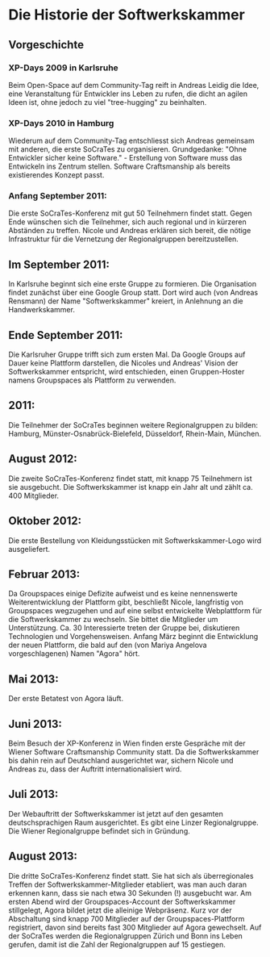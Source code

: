 # Die Historie der Softwerkskammer

## Vorgeschichte
### XP-Days 2009 in Karlsruhe
Beim Open-Space auf dem Community-Tag reift in Andreas Leidig die Idee, eine Veranstaltung für Entwickler ins Leben zu rufen, die dicht an agilen Ideen ist, ohne jedoch zu viel "tree-hugging" zu beinhalten. 

### XP-Days 2010 in Hamburg
Wiederum auf dem Community-Tag entschliesst sich Andreas gemeinsam mit anderen, die erste SoCraTes zu organisieren. Grundgedanke: "Ohne Entwickler sicher keine Software." - Erstellung von Software muss das Entwickeln ins Zentrum stellen. Software Craftsmanship als bereits existierendes Konzept passt.

### Anfang September 2011:
Die erste SoCraTes-Konferenz mit gut 50 Teilnehmern findet statt. Gegen Ende wünschen sich die Teilnehmer, sich auch regional und in kürzeren Abständen zu treffen. Nicole und Andreas erklären sich bereit, die nötige Infrastruktur für die Vernetzung der Regionalgruppen bereitzustellen.

## Im September 2011:
In Karlsruhe beginnt sich eine erste Gruppe zu formieren. Die Organisation findet zunächst über eine Google Group statt. Dort wird auch (von Andreas Rensmann) der Name "Softwerkskammer" kreiert, in Anlehnung an die Handwerkskammer. 

## Ende September 2011:
Die Karlsruher Gruppe trifft sich zum ersten Mal. Da Google Groups auf Dauer keine Plattform darstellen, die Nicoles und Andreas' Vision der Softwerkskammer entspricht, wird entschieden, einen Gruppen-Hoster namens Groupspaces als Plattform zu verwenden.

## 2011:
Die Teilnehmer der SoCraTes beginnen weitere Regionalgruppen zu bilden: Hamburg, Münster-Osnabrück-Bielefeld, Düsseldorf, Rhein-Main, München.

## August 2012:
Die zweite SoCraTes-Konferenz findet statt, mit knapp 75 Teilnehmern ist sie ausgebucht. Die Softwerkskammer ist knapp ein Jahr alt und zählt ca. 400 Mitglieder.

## Oktober 2012:
Die erste Bestellung von Kleidungsstücken mit Softwerkskammer-Logo wird ausgeliefert.

## Februar 2013:
Da Groupspaces einige Defizite aufweist und es keine nennenswerte Weiterentwicklung der Plattform gibt, beschließt Nicole, langfristig von Groupspaces wegzugehen und auf eine selbst entwickelte Webplattform für die Softwerkskammer zu wechseln. Sie bittet die Mitglieder um Unterstützung. Ca. 30 Interessierte treten der Gruppe bei, diskutieren Technologien und Vorgehensweisen. Anfang März beginnt die Entwicklung der neuen Plattform, die bald auf den (von Mariya Angelova vorgeschlagenen) Namen "Agora" hört.

## Mai 2013:
Der erste Betatest von Agora läuft.

## Juni 2013:
Beim Besuch der XP-Konferenz in Wien finden erste Gespräche mit der Wiener Software Craftsmanship Community statt. Da die Softwerkskammer bis dahin rein auf Deutschland ausgerichtet war, sichern Nicole und Andreas zu, dass der Auftritt internationalisiert wird.

## Juli 2013:
Der Webauftritt der Softwerkskammer ist jetzt auf den gesamten deutschsprachigen Raum ausgerichtet. Es gibt eine Linzer Regionalgruppe. Die Wiener Regionalgruppe befindet sich in Gründung.

## August 2013:
Die dritte SoCraTes-Konferenz findet statt. Sie hat sich als überregionales Treffen der Softwerkskammer-Mitglieder etabliert, was man auch daran erkennen kann, dass sie nach etwa 30 Sekunden (!) ausgebucht war. 
Am ersten Abend wird der Groupspaces-Account der Softwerkskammer stillgelegt, Agora bildet jetzt die alleinige Webpräsenz. Kurz vor der Abschaltung sind knapp 700 Mitglieder auf der Groupspaces-Plattform registriert, davon sind bereits fast 300 Mitglieder auf Agora gewechselt. Auf der SoCraTes werden die Regionalgruppen Zürich und Bonn ins Leben gerufen, damit ist die Zahl der Regionalgruppen auf 15 gestiegen.
